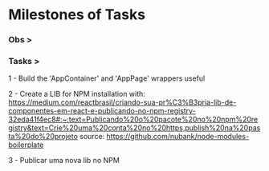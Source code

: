 # Milestones of Tasks

### Obs >

### Tasks >

1 - Build the 'AppContainer' and 'AppPage' wrappers useful

2 - Create a LIB for NPM installation with:
https://medium.com/reactbrasil/criando-sua-pr%C3%B3pria-lib-de-componentes-em-react-e-publicando-no-npm-registry-32eda41f4ec8#:~:text=Publicando%20o%20pacote%20no%20npm%20registry&text=Crie%20uma%20conta%20no%20https,publish%20na%20pasta%20do%20projeto
source: https://github.com/nubank/node-modules-boilerplate

3 - Publicar uma nova lib no NPM
